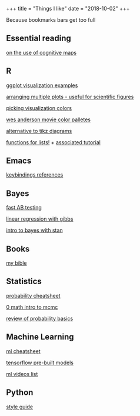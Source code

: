 +++
title = "Things I like"
date = "2018-10-02"
+++

Because bookmarks bars get too full

## Essential reading

[on the use of cognitive maps](http://redishlab.neuroscience.umn.edu/Papers/PHD%20Thesis%202008%20Adam%20Johnson.pdf)

## R

[ggplot visualization examples](http://r-statistics.co/Top50-Ggplot2-Visualizations-MasterList-R-Code.html)

[arranging multiple plots - useful for scientific figures](https://cran.r-project.org/web/packages/egg/vignettes/Ecosystem.html)

[picking visualization colors](http://colorschemedesigner.com/csd-3.5/)

[wes anderson movie color palletes](https://github.com/karthik/wesanderson)

[alternative to tikz diagrams](http://rich-iannone.github.io/DiagrammeR/io.html)

[functions for lists!](https://cran.r-project.org/web/packages/rlist/rlist.pdf) + [associated tutorial](https://renkun-ken.github.io/rlist-tutorial/)


## Emacs

[keybindings references](https://www.gnu.org/software/emacs/refcards/pdf/refcard.pdf)

## Bayes

[fast AB testing](https://github.com/FrankPortman/bayesAB????)

[linear regression with gibbs](https://stablemarkets.wordpress.com/2017/08/07/bayesian-simple-linear-regression-with-gibbs-sampling-in-r/)

[intro to bayes with stan](https://cdn.rawgit.com/tjmahr/Psych710_BayesLecture/55f446a0/bayes_slides_out.pdf)

## Books

[my bible](http://www-bcf.usc.edu/~gareth/ISL/)

## Statistics

[probability cheatsheet](https://static1.squarespace.com/static/54bf3241e4b0f0d81bf7ff36/t/55e9494fe4b011aed10e48e5/1441352015658/probability_cheatsheet.pdf)

[0 math intro to mcmc](https://towardsdatascience.com/a-zero-math-introduction-to-markov-chain-monte-carlo-methods-dcba889e0c50)

[review of probability basics](https://towardsdatascience.com/probabiliy-theory-basics-4ef523ae0820)


## Machine Learning

[ml cheatsheet](https://ml-cheatsheet.readthedocs.io/en/latest/)

[tensorflow pre-built models](https://github.com/tensorflow/models/tree/master/official)

[ml videos list](http://dustintran.com/blog/video-resources-for-machine-learning)



## Python

[style guide](https://github.com/google/styleguide/blob/gh-pages/pyguide.md)